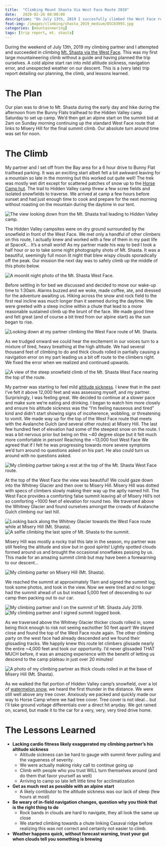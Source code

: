 ```yaml
---
title:  "Climbing Mount Shasta Via West Face Route 2019"
date:   2020-02-26 00:00:00
description: "On July 13th, 2019 I succesfully climbed the West Face route on Mt. Shasta. Read about our plan, our climb, our challenges, and see some of the photos we took on the mountain."
feat-img: /images/climbing/shasta_2019_medium/DSC03993.jpg
categories: [mountaineering]
tags: [trip report, mt. shasta]
---
```


During the weekend of July 13th, 2019 my climbing partner and I attempted and succeeded in climbing [Mt. Shasta via the West Face](https://www.shastaavalanche.org/general-route-description/west-face). This was my first large mountaineering climb without a guide and having planned the trip ourselves. A cold alpine start ran into mild altitude sickness, navigation error, and unexpected weather on our descent. This is a (very late) trip report detailing our planning, the climb, and lessons learned. 

# The Plan 

Our plan was to drive to Mt. Shasta during the early day and hike during the afternoon from the Bunny Flats trailhead to the Hidden Valley camp Saturday to set up camp. We’d then get an alpine start on the summit bid at 2am on Sunday morning continuing up the standard West Face route that links to Misery Hill for the final summit climb. Our absolute turn around time was set for noon.

# The Climb 

My partner and I set off from the Bay area for a 6 hour drive to Bunny Flat trailhead parking. It was an exciting start albeit felt a bit awkward leaving for a mountain so late in the morning but this worked out quite well! The trek was mostly wet dirt except for scattered patches of snow up to the [Horse Camp hut](https://www.sierraclubfoundation.org/what-we-fund/horse-camp-mt-shasta). The trail to Hidden Valley camp threw a few scree fields and isolated snowfields to traverse. We arrived at camp a few hours before sunset and had just enough time to cook and prepare for the next morning without roasting on the mountain during the daytime in our tent. 

<img src="/images/climbing/shasta_2019_medium/DSC03779.jpg" alt="The view looking down from the Mt. Shasta trail leading to Hidden Valley camp."/> 

The Hidden Valley campsites were on dry ground surrounded by the snowfield in front of the West Face. We met only a handful of other climbers on this route, I actually knew and worked with a few of them in my past life at SpaceX… It’s a small world! As my partner made his way to bed I took a half hour or so to take some night photography shots of Mt. Shasta. It was a beautiful, seemingly full moon lit night that blew wispy clouds sporadically off the peak. Our mission the next day was to safely climb up the middle of this photo below.

<img src="/images/climbing/shasta_2019_medium/DSC03844.jpg" alt="A moonlit night photo of the Mt. Shasta West Face."/> 

Before settling in for bed we discussed and decided to move our wake-up time to 1:30am. Alarms buzzed and we woke, made coffee, ate, and dressed for the adventure awaiting us. Hiking across the snow and rock field to the first real incline was much longer than it seemed during the daytime. We were greeted with a steep incline within a chute that lead to a more reasonable sustained climb up the brunt of the face. We made good time and felt great (and of course a bit tired from our alpine start) as the sun began to rise.

<img src="/images/climbing/shasta_2019_medium/DSC03888.jpg" alt="Looking down at my partner climbing the West Face route of Mt. Shasta."/> 

As we trudged onward we could hear the excitement in our voices turn to a mixture of tired, heavy breathing at the high altitude. We had several thousand feet of climbing to do and thick clouds rolled in partially causing a navigation error on my part leading us a bit off route to the climbers right. We fixed the error when we realized and continued upwards. 

<img src="/images/climbing/shasta_2019_medium/DSC03912.jpg" alt="A view of the steep snowfield climb of the Mt. Shasta West Face nearing the top of the route."/> 

My partner was starting to feel mild [altitude sickness](https://www.altitude.org/altitude-sickness). I knew that in the past I’ve felt it above 12,000 feet and was assessing myself, and my partner. Surprisingly, I was feeling great. We decided to continue at a slower pace and make sure we’re eating and drinking. I began to watch him more closely and ensure his altitude sickness was the “I’m feeling nauseous and tired” kind and didn’t start showing signs of incoherence, wobbling, or threatening to vomit. We made way up for the top of the West Face route that meets with the Avalanche Gulch (and several other routes) at Misery Hill.
The last few hundred feet of elevation had some of the steepest snow on the route. I was a bit nervous prior but being on this ~40 degree slope but it felt much more comfortable in person! Reaching the ~13,000 foot West Face We agreed that if I felt he was progressing towards more severe symptoms we’d turn around no questions asked on his part. He also could turn us around with no questions asked. 

<img src="/images/climbing/shasta_2019_medium/DSC03916.jpg" alt="My climbing partner taking a rest at the top of the Mt. Shasta West Face route."/> 

At the top of the West Face the view was beautiful! We could gaze down into the Whitney Glacier and then over to Misery Hill. Misery Hill was dotted with specs of climbers slowly making their way up the aptly named hill. The West Face provides a comforting false summit leaving all of Misery Hill’s not so comforting ~1000 feet of elevation for round two. We traversed above the Whitney Glacier and found ourselves amongst the crowds of Avalanche Gulch climbing our last hill.


<img src="/images/climbing/shasta_2019_medium/DSC04017.jpg" alt="Looking back along the Whitney Glacier towards the West Face route while at Misery Hill (Mt. Shasta)."/> 

<img src="/images/climbing/shasta_2019_medium/DSC03972.jpg" alt="A selfie climbing the last spire of Mt. Shasta to the summit."/> 

Misery Hill was mostly a rocky trail this late in the season, my partner was still feeling the altitude and slow but in good spirits! Lightly spotted clouds formed around us and brought the occasional snowflakes passing by us. This made for an amazing summit climb but may have been a forewarning to our descent...

<img src="/images/climbing/shasta_2019_medium/DSC03940.jpg" alt="My climbing parter on Misery Hill (Mt. Shasta)."/> 

We reached the summit at approximately 11am and signed the summit log, took some photos, and took in the view. Now we were tired and no longer had the summit ahead of us but instead 5,000 feet of descending to our camp then packing out to our car.

<img src="/images/climbing/shasta_2019_medium/DSC03993.jpg" alt="My climbing partner and I on the summit of Mt. Shasta July 2019."/> 
<img src="/images/climbing/shasta_2019_medium/DSC03997.jpg" alt="My climbing partner and I signed summit logged book."/> 

As we traversed above the Whitney Glacier thicker clouds rolled in, some being thick enough to risk not seeing eachother 50 feet apart! We stayed close and found the top of the West Face route again. The other climbing party on the west face had already descended and we found their glissading tracks. We happily knew this route let climbers glissade nearly the entire ~4,000 feet and took our opportunity. I’d never glissaded THAT MUCH before, it was an amazing experience with the benefit of letting us descend to the camp plateau in just over 20 minutes!

<img src="/images/climbing/shasta_2019_medium/DSC04010.jpg" alt="A photo of my climbing partner as thick clouds rolled in at the base of Misery Hill (Mt. Shasta)."/> 

As we walked the flat portion of Hidden Valley camp’s snowfield, over a lot of [watermelon snow](https://en.wikipedia.org/wiki/Watermelon_snow), we heard the first thunder in the distance. We were still well above any tree cover. Anxiously we packed and quickly made our way to Horse Camp where we had tree cover. Tree cover is not ideal… but I’ll take ground voltage differentials over a direct hit anyday. We got rained on, scared, but made it to the car for a very, very, very tired drive home.

# The Lessons Learned

* **Lacking cardio fitness likely exaggerated my climbing partner’s his altitude sickness**
  * Altitude sickness can be hard to gauge with summit fever pulling and the vagueness of severity. 
  * We were actually making risky call to continue going up 
  * Climb with people who you trust WILL turn themselves around (and do them that favor yourself as well)
  * Arriving to camp so late left little time for acclimatization 
* **Get as much rest as possible with an alpine start**
  * A likely contibutor to the altitude sickness was our lack of sleep (few hours at most)  
* **Be weary of in-field navigation changes, question why you think that is the right thing to do**
  * Rock bands in clouds are hard to navigate, they all look the same up close
  * We started climbing towards a chute linking Casaval ridge before realizing this was not correct and certainly not easier to climb.
* **Weather happens quick, without forecast warning, trust your gut when clouds tell you something is brewing**
